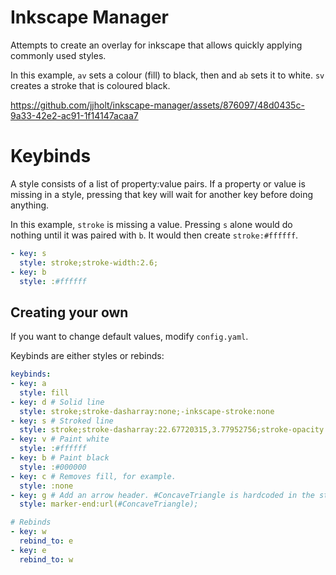 # Inkscape Manager
Attempts to create an overlay for inkscape that allows quickly applying commonly used styles.

In this example, `av` sets a colour (fill) to black, then and `ab` sets it to white. `sv` creates a stroke that is coloured black.

https://github.com/jjholt/inkscape-manager/assets/876097/48d0435c-9a33-42e2-ac91-1f14147acaa7




# Keybinds
A style consists of a list of property:value pairs. If a property or value is missing in a style, pressing that key will wait for another key before doing anything.

In this example, `stroke` is missing a value. Pressing `s` alone would do nothing until it was paired with `b`. It would then create `stroke:#ffffff`.

```yaml
- key: s
  style: stroke;stroke-width:2.6;
- key: b
  style: :#ffffff
```

## Creating your own
If you want to change default values, modify `config.yaml`.

Keybinds are either styles or rebinds:

```yaml
keybinds:
- key: a
  style: fill
- key: d # Solid line
  style: stroke;stroke-dasharray:none;-inkscape-stroke:none
- key: s # Stroked line
  style: stroke;stroke-dasharray:22.67720315,3.77952756;stroke-opacity:1;
- key: v # Paint white
  style: :#ffffff
- key: b # Paint black
  style: :#000000
- key: c # Removes fill, for example.
  style: :none
- key: g # Add an arrow header. #ConcaveTriangle is hardcoded in the styler.
  style: marker-end:url(#ConcaveTriangle);

# Rebinds
- key: w
  rebind_to: e
- key: e
  rebind_to: w

```
